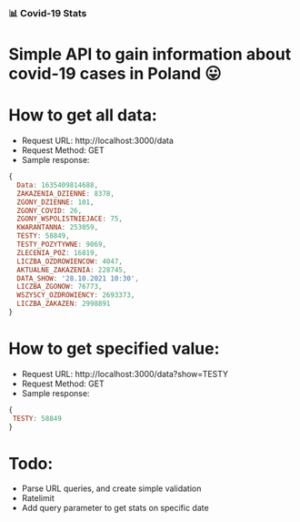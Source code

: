 ### 📊 Covid-19 Stats

# Simple API to gain information about covid-19 cases in Poland 😛

# How to get all data:
- Request URL: http://localhost:3000/data
- Request Method: GET
- Sample response:
```js
{
  Data: 1635409814688,
  ZAKAZENIA_DZIENNE: 8378,
  ZGONY_DZIENNE: 101,
  ZGONY_COVID: 26,
  ZGONY_WSPOLISTNIEJACE: 75,
  KWARANTANNA: 253059,
  TESTY: 58849,
  TESTY_POZYTYWNE: 9069,
  ZLECENIA_POZ: 16819,
  LICZBA_OZDROWIENCOW: 4047,
  AKTUALNE_ZAKAZENIA: 228745,
  DATA_SHOW: '28.10.2021 10:30',
  LICZBA_ZGONOW: 76773,
  WSZYSCY_OZDROWIENCY: 2693373,
  LICZBA_ZAKAZEN: 2998891
}
```

# How to get specified value: 
- Request URL: http://localhost:3000/data?show=TESTY
- Request Method: GET
- Sample response:
```js
{
 TESTY: 58849
}
```

# Todo:
- Parse URL queries, and create simple validation
- Ratelimit
- Add query parameter to get stats on specific date
